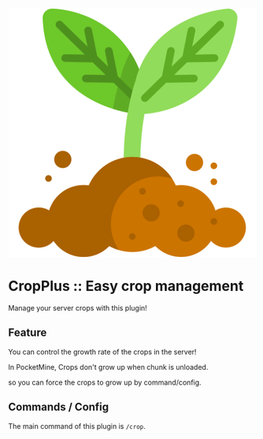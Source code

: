 <img src="https://raw.githubusercontent.com/TeamBixby/CropPlus/master/assets/icon.png" aligen="center"></a>
<br> <h1 aligen="center">CropPlus :: Easy crop management</h1>

Manage your server crops with this plugin!

## Feature

You can control the growth rate of the crops in the server!

In PocketMine, Crops don't grow up when chunk is unloaded.

so you can force the crops to grow up by command/config.

## Commands / Config

The main command of this plugin is `/crop`.
